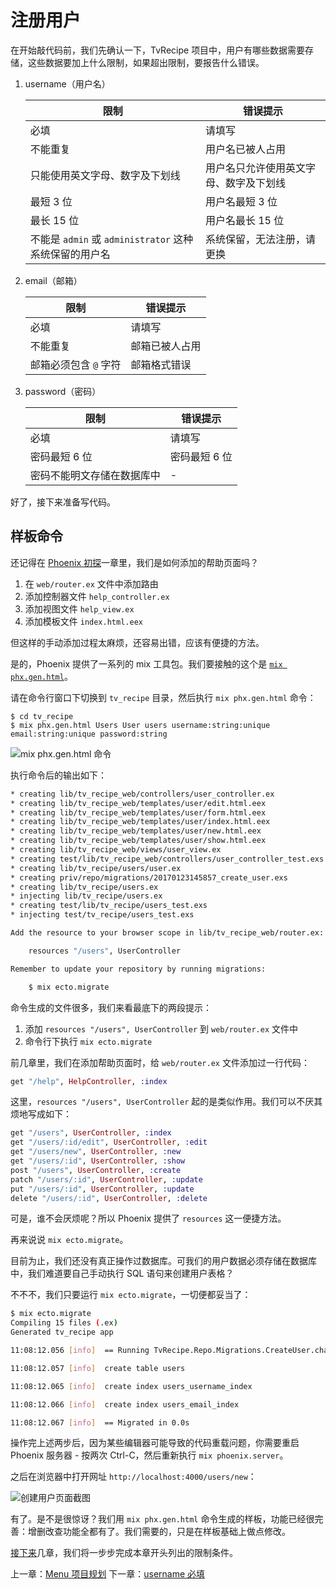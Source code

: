 # 注册用户

在开始敲代码前，我们先确认一下，TvRecipe 项目中，用户有哪些数据需要存储，这些数据要加上什么限制，如果超出限制，要报告什么错误。

1. username（用户名）
    
    限制|错误提示
    ---|---
    必填|请填写
    不能重复|用户名已被人占用
    只能使用英文字母、数字及下划线|用户名只允许使用英文字母、数字及下划线
    最短 3 位|用户名最短 3 位
    最长 15 位|用户名最长 15 位
    不能是 `admin` 或 `administrator` 这种系统保留的用户名|系统保留，无法注册，请更换

2. email（邮箱）
    
    限制|错误提示
    ---|---
    必填|请填写
    不能重复|邮箱已被人占用
    邮箱必须包含 `@` 字符|邮箱格式错误

3. password（密码）

    限制|错误提示
    ---|---
    必填|请填写
    密码最短 6 位|密码最短 6 位
    密码不能明文存储在数据库中|-

好了，接下来准备写代码。

## 样板命令

还记得在 [Phoenix 初探](../02-explore-phoenix.md)一章里，我们是如何添加的帮助页面吗？

1. 在 `web/router.ex` 文件中添加路由
2. 添加控制器文件 `help_controller.ex`
3. 添加视图文件 `help_view.ex`
4. 添加模板文件 `index.html.eex`

但这样的手动添加过程太麻烦，还容易出错，应该有便捷的方法。

是的，Phoenix 提供了一系列的 mix 工具包。我们要接触的这个是 [`mix phx.gen.html`](https://hexdocs.pm/phoenix/Mix.Tasks.Phoenix.Gen.Html.html)。

请在命令行窗口下切换到 `tv_recipe` 目录，然后执行 `mix phx.gen.html` 命令：

```
$ cd tv_recipe
$ mix phx.gen.html Users User users username:string:unique email:string:unique password:string
```
![mix phx.gen.html 命令](/img/02-mix-phoenix.gen.html.png)

执行命令后的输出如下：

```bash
* creating lib/tv_recipe_web/controllers/user_controller.ex
* creating lib/tv_recipe_web/templates/user/edit.html.eex
* creating lib/tv_recipe_web/templates/user/form.html.eex
* creating lib/tv_recipe_web/templates/user/index.html.eex
* creating lib/tv_recipe_web/templates/user/new.html.eex
* creating lib/tv_recipe_web/templates/user/show.html.eex
* creating lib/tv_recipe_web/views/user_view.ex
* creating test/lib/tv_recipe_web/controllers/user_controller_test.exs
* creating lib/tv_recipe/users/user.ex
* creating priv/repo/migrations/20170123145857_create_user.exs
* creating lib/tv_recipe/users.ex
* injecting lib/tv_recipe/users.ex
* creating test/lib/tv_recipe/users_test.exs
* injecting test/tv_recipe/users_test.exs

Add the resource to your browser scope in lib/tv_recipe_web/router.ex:

    resources "/users", UserController

Remember to update your repository by running migrations:

    $ mix ecto.migrate
```
命令生成的文件很多，我们来看最底下的两段提示：

1. 添加 `resources "/users", UserController` 到 `web/router.ex` 文件中
2. 命令行下执行 `mix ecto.migrate`

前几章里，我们在添加帮助页面时，给 `web/router.ex` 文件添加过一行代码：

```elixir
get "/help", HelpController, :index
```

这里，`resources "/users", UserController` 起的是类似作用。我们可以不厌其烦地写成如下：

```elixir
get "/users", UserController, :index
get "/users/:id/edit", UserController, :edit
get "/users/new", UserController, :new
get "/users/:id", UserController, :show
post "/users", UserController, :create
patch "/users/:id", UserController, :update
put "/users/:id", UserController, :update
delete "/users/:id", UserController, :delete
```
可是，谁不会厌烦呢？所以 Phoenix 提供了 `resources` 这一便捷方法。

再来说说 `mix ecto.migrate`。

目前为止，我们还没有真正操作过数据库。可我们的用户数据必须存储在数据库中，我们难道要自己手动执行 SQL 语句来创建用户表格？

不不不，我们只要运行 `mix ecto.migrate`，一切便都妥当了：

```bash
$ mix ecto.migrate
Compiling 15 files (.ex)
Generated tv_recipe app

11:08:12.056 [info]  == Running TvRecipe.Repo.Migrations.CreateUser.change/0 forward

11:08:12.057 [info]  create table users

11:08:12.065 [info]  create index users_username_index

11:08:12.066 [info]  create index users_email_index

11:08:12.067 [info]  == Migrated in 0.0s
```

操作完上述两步后，因为某些编辑器可能导致的代码重载问题，你需要重启 Phoenix 服务器 - 按两次 Ctrl-C，然后重新执行 `mix phoenix.server`。

之后在浏览器中打开网址 `http://localhost:4000/users/new`：

![创建用户页面截图](/img/04-users-new-page.png)

有了。是不是很惊讶？我们用 `mix phx.gen.html` 命令生成的样板，功能已经很完善：增删改查功能全都有了。我们需要的，只是在样板基础上做点修改。

[接下来](/04-user-register/01-username-required.md)几章，我们将一步步完成本章开头列出的限制条件。


上一章：[Menu 项目规划](/03-project-menu/03-project-menu.md)
下一章：[username 必填](/04-user-register/01-username-required.md)


